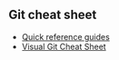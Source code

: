 ##  Git cheat sheet

* [Quick reference guides](https://services.github.com/kit/downloads/github-git-cheat-sheet.pdf)
* [Visual Git Cheat Sheet ](http://ndpsoftware.com/git-cheatsheet.html)